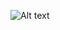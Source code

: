 ![Alt text](https://spotify-recently-played-readme.vercel.app/api?user=n07kq12ynyv1et6v8apd7nyjo&count=3)
